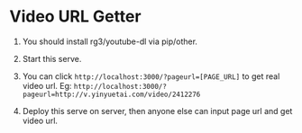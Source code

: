 # Video URL Getter

1. You should install rg3/youtube-dl via pip/other.

2. Start this serve.

3. You can click `http://localhost:3000/?pageurl=[PAGE_URL]` to get real video url.
Eg: `http://localhost:3000/?pageurl=http://v.yinyuetai.com/video/2412276`

4. Deploy this serve on server, then anyone else can input page url and get video url.
